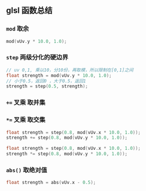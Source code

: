 ## glsl 函数总结

### `mod` 取余

```C
mod(vUv.y * 10.0, 1.0);
```

### `step` 两级分化的硬边界

```C
// uv 0,1, 乘以10，分10份，再取模，所以限制在[0,1]之间
float strength = mod(vUv.y * 10.0, 1.0);
// 小于0.5，返回0 ，大于0.5，返回1
strength = step(0.5, strength);
```

### `+=` 叉乘 取并集

### `*=` 叉乘 取交集

```C
float strength = step(0.8, mod(vUv.x * 10.0, 1.0));
strength += step(0.8, mod(vUv.y * 10.0, 1.0));

float strength = step(0.8, mod(vUv.x * 10.0, 1.0));
strength *= step(0.8, mod(vUv.y * 10.0, 1.0));
```

### `abs()` 取绝对值

```C
float strength = abs(vUv.x - 0.5);
```
